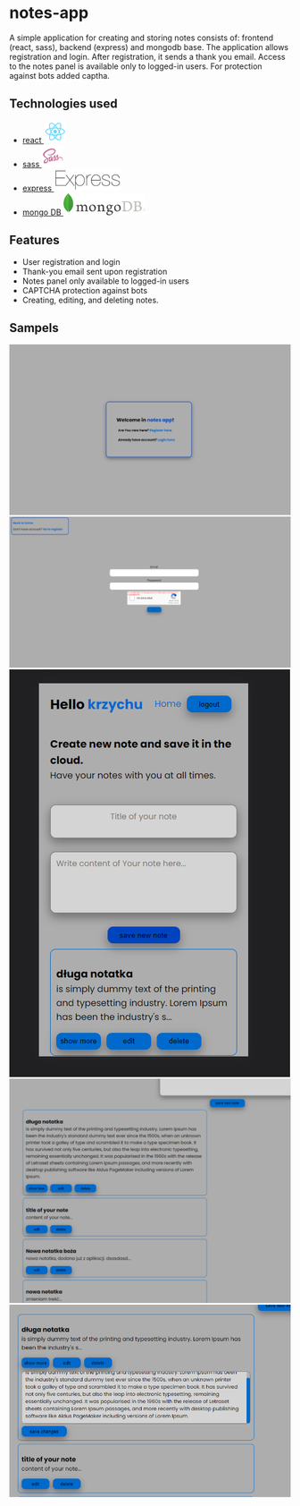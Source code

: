 # notes-app

A simple application for creating and storing notes
consists of:
frontend (react, sass),
backend (express)
and mongodb base.
The application allows registration and login. After registration, it sends a thank you email. Access to the notes panel is available only to logged-in users. For protection against bots added captha.

## Technologies used

- [react ](react.png)<img src="react.png" height="40">
- [sass ](sass.png)<img src="sass.png" height="40">
- [express ](express.png)<img src="express.png" height="40">
- [mongo DB ](mongo.png)<img src="mongo.png" height="40">

## Features

- User registration and login
- Thank-you email sent upon registration
- Notes panel only available to logged-in users
- CAPTCHA protection against bots
- Creating, editing, and deleting notes.

## Sampels

<img src="1.png" >
<img src="2.png" >
<img src="3.png" >
<img src="4.png" >
<img src="5.png" >
